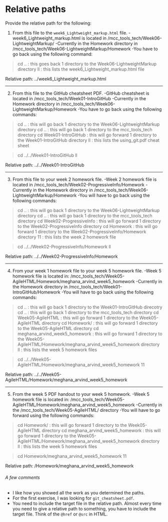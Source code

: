 # Relative paths

Provide the relative path for the following:

1. From this file to the `week6_Lightweight_markup.html` file.
-week6_Lightweight_markup.html is located in /mcc_tools_tech/Week06-LightweightMarkup/
-Currently in the Homework directory in /mcc_tools_tech/Week06-LightweightMarkup/Homework
-You have to go back using the following command: 

> cd .. : this goes back 1 directory to the Week06-LightweightMarkup directory
> ll : this lists the week6_Lightweight_markup.html file 

Relative path: ../week6_Lightweight_markup.html

------------------------------------------------------------
2. From this file to the GitHub cheatsheet PDF.
-GitHub cheatsheet is located in /mcc_tools_tech/Week01-IntroGitHub
-Currently in the Homework directory in /mcc_tools_tech/Week06-LightweightMarkup/Homework
-You have to go back using the following commands:

> cd .. : this will go back 1 directory to the Week06-LightweightMarkup directory
> cd .. : this will go back 1 directory to the mcc_tools_tech directory
> cd Week01-IntroGitHub : this will go forward 1 directory to the Week01-IntroGitHub directory
> ll : this lists the using_git.pdf cheat sheet

> cd ../../Week01-IntroGitHub
> ll

Relative path: ../../Week01-IntroGitHub

------------------------------------------------------------
3. From this file to your week 2 homework file.
-Week 2 homework file is located in /mcc_tools_tech/Week02-ProgressiveInfo/Homework
-Currently in the Homework directory in /mcc_tools_tech/Week06-LightweightMarkup/Homework
-You will have to go back using the following commands:

> cd .. : this will go back 1 directory to the Week06-LightweightMarkup directory
> cd .. : this will go back 1 directory to the mcc_tools_tech directory
> cd Week02-ProgressiveInfo : this will go forward 1 directory to the Week02-ProgressiveInfo directory
> cd Homework : this will go forward 1 directory to the Week02-ProgressiveInfo/Homework directory
> 11 : this lists the week 2 homework file 

> cd ../../Week02-ProgressiveInfo/Homework
> ll 

Relative path: ../../Week02-ProgressiveInfo/Homework

------------------------------------------------------------
4. From your week 1 homework file to your week 5 homework file.
-Week 5 homework file is located in: /mcc_tools_tech/Week05-AgileHTML/Homework/meghana_arvind_week5_homework
-Currently in the Homework directory in /mcc_tools_tech/Week01-IntroGitHub/Homework
-You will have to go back using the following commands:

> cd .. : this will go back 1 directory to the Week01-IntroGitHub direcotry
> cd .. : this will go back 1 directory to the mcc_tools_tech directory
> cd Week05-AgileHTML : this will go forward 1 directory to the Week05-AgileHTML directory
> cd Homework/ : this will go forward 1 directory to the Week05-AgileHTML directory 
> cd meghana_arvind_week5_homework : this will go forward 1 directory to the Week05-AgileHTML/Homework/meghana_arvind_week5_homework directory
> ll : this lists the week 5 homework files

> cd ../../Week05-AgileHTML/Homework/meghana_arvind_week5_homework
> 11

Relative path: ../../Week05-AgileHTML/Homework/meghana_arvind_week5_homework

------------------------------------------------------------
5. From the week 5 PDF handout to your week 5 homework.
-Week 5 homework file is located in: /mcc_tools_tech/Week05-AgileHTML/Homework/meghana_arvind_week5_homework
-Currently in the /mcc_tools_tech/Week05-AgileHTML/ directory
-You will have to go forward using the following commands:

> cd Homework/ : this will go forward 1 directory to the Week05-AgileHTML directory 
> cd meghana_arvind_week5_homework : this will go forward 1 directory to the Week05-AgileHTML/Homework/meghana_arvind_week5_homework directory
> ll : this lists the week 5 homework files

> cd Homework/meghana_arvind_week5_homework
> 11

Relative path: /Homework/meghana_arvind_week5_homework 

###### A few comments

* I like how you showed all the work as you determined the paths.
* For the first exercise, I was looking for `git_cheatsheet.pdf`.
* You need to include the target file in the relative path. Almost every time you need to give a relative path to something, you have to include the target file. Think of the `@href` or `@src` in HTML.
